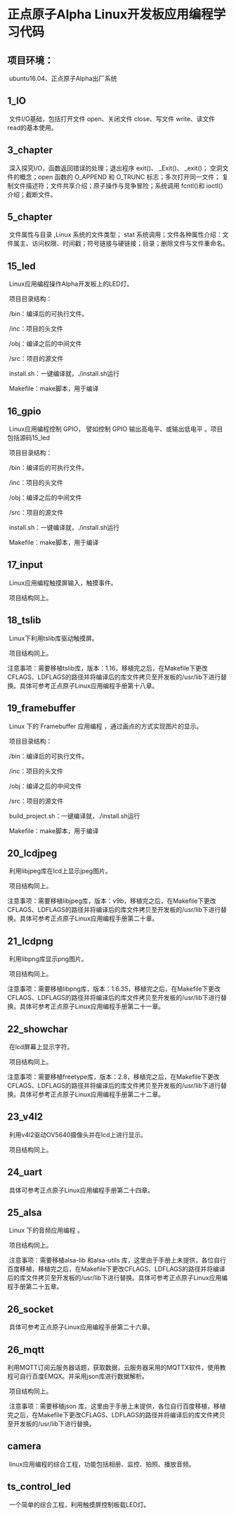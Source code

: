 # **正点原子Alpha Linux开发板应用编程学习代码**

## 项目环境：

​	ubuntu16.04、正点原子Alpha出厂系统

## 1_IO

​	文件I/O基础，包括打开文件 open、关闭文件 close、写文件 write、读文件 read的基本使用。  

## 3_chapter

​	深入探究I/O，函数返回错误的处理；退出程序 exit()、 _Exit()、 _exit()； 空洞文件的概念；open 函数的 O_APPEND 和 O_TRUNC 标志；多次打开同一文件； 复制文件描述符；文件共享介绍；原子操作与竞争冒险；系统调用 fcntl()和 ioctl()介绍；截断文件。

## 5_chapter

​	文件属性与目录  ,Linux 系统的文件类型； stat 系统调用；文件各种属性介绍：文件属主、访问权限、时间戳；符号链接与硬链接；目录；删除文件与文件重命名。  

## 15_led

​	Linux应用编程操作Alpha开发板上的LED灯。

​	项目目录结构：

​		/bin：编译后的可执行文件。

​		/inc：项目的头文件

​		/obj：编译之后的中间文件

​		/src：项目的源文件

​		install.sh：一键编译就，./install.sh运行

​		Makefile：make脚本，用于编译

## 16_gpio

​	Linux应用编程控制 GPIO， 譬如控制 GPIO 输出高电平、或输出低电平 。项目包括源码15_led

​	项目目录结构：

​		/bin：编译后的可执行文件。

​		/inc：项目的头文件

​		/obj：编译之后的中间文件

​		/src：项目的源文件

​		install.sh：一键编译就，./install.sh运行

​		Makefile：make脚本，用于编译

## 17_input

​	Linux应用编程触摸屏输入，触摸事件。

​	项目结构同上。

## 18_tslib

​	Linux下利用tslib库驱动触摸屏。

​	项目结构同上。

​	注意事项：需要移植tslib库，版本：1.16，移植完之后，在Makefile下更改CFLAGS、LDFLAGS的路径并将编译后的库文件拷贝至开发板的/usr/lib下进行替换。具体可参考正点原子Linux应用编程手册第十八章。

## 19_framebuffer

​	Linux 下的 Framebuffer 应用编程 ，通过画点的方式实现图片的显示。

​	项目目录结构：

​		/bin：编译后的可执行文件。

​		/inc：项目的头文件

​		/obj：编译之后的中间文件

​		/src：项目的源文件

​		build_project.sh：一键编译就，./install.sh运行

​		Makefile：make脚本，用于编译

## 20_lcdjpeg

​	利用libjpeg库在lcd上显示jpeg图片。

​	项目结构同上。

​	注意事项：需要移植libjpeg库，版本：v9b，移植完之后，在Makefile下更改CFLAGS、LDFLAGS的路径并将编译后的库文件拷贝至开发板的/usr/lib下进行替换。具体可参考正点原子Linux应用编程手册第二十章。

## 21_lcdpng

​	利用libpng库显示png图片。

​	项目结构同上。

​	注意事项：需要移植libpng库，版本：1.6.35，移植完之后，在Makefile下更改CFLAGS、LDFLAGS的路径并将编译后的库文件拷贝至开发板的/usr/lib下进行替换。具体可参考正点原子Linux应用编程手册第二十一章。

## 22_showchar

​	在lcd屏幕上显示字符。

​	项目结构同上。

​	注意事项：需要移植freetype库，版本：2.8，移植完之后，在Makefile下更改CFLAGS、LDFLAGS的路径并将编译后的库文件拷贝至开发板的/usr/lib下进行替换。具体可参考正点原子Linux应用编程手册第二十二章。

## 23_v4l2

​	利用v4l2驱动OV5640摄像头并在lcd上进行显示。

​	项目结构同上。

## 24_uart

​	具体可参考正点原子Linux应用编程手册第二十四章。

## 25_alsa

​	Linux 下的音频应用编程 。

​	项目结构同上。

​	注意事项：需要移植alsa-lib 和alsa-utils 库，这里由于手册上未提供，各位自行百度移植，移植完之后，在Makefile下更改CFLAGS、LDFLAGS的路径并将编译后的库文件拷贝至开发板的/usr/lib下进行替换。具体可参考正点原子Linux应用编程手册第二十五章。

## 26_socket

​	具体可参考正点原子Linux应用编程手册第二十六章。

## 26_mqtt

​	利用MQTT订阅云服务器话题，获取数据，云服务器采用的MQTTX软件，使用教程可自行百度EMQX。并采用json库进行数据解析。

​	项目结构同上。

​	注意事项：需要移植json 库，这里由于手册上未提供，各位自行百度移植，移植完之后，在Makefile下更改CFLAGS、LDFLAGS的路径并将编译后的库文件拷贝至开发板的/usr/lib下进行替换。

## camera

​	linux应用编程的综合工程，功能包括相册、监控、拍照、播放音频。

## ts_control_led

​	一个简单的综合工程，利用触摸屏控制板载LED灯。

​	
